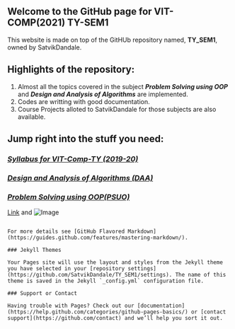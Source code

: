 ## Welcome to the GitHub page for VIT-COMP(2021) TY-SEM1

This website is made on top of the GitHUb repository named, **TY_SEM1**, owned by SatvikDandale.

## Highlights of the repository:
1. Almost all the topics covered in the subject **_Problem Solving using OOP_** and **_Design and Analysis of Algorithms_** are implemented.
2. Codes are writting with good documentation.
3. Course Projects alloted to SatvikDandale for those subjects are also available.

## Jump right into the stuff you need:

### [**_Syllabus for VIT-Comp-TY (2019-20)_**](https://drive.google.com/file/d/1Gh_lBxBlnudCT7dSNBIcVSqxTG59125i/view?usp=drivesdk)
### [**_Design and Analysis of Algorithms (DAA)_**](https://github.com/SatvikDandale/TY_SEM1/tree/master/TY_DAA)
### [**_Problem Solving using OOP(PSUO)_**](https://github.com/SatvikDandale/TY_SEM1/tree/master/TY_PSUO)



[Link](url) and ![Image](src)
```

For more details see [GitHub Flavored Markdown](https://guides.github.com/features/mastering-markdown/).

### Jekyll Themes

Your Pages site will use the layout and styles from the Jekyll theme you have selected in your [repository settings](https://github.com/SatvikDandale/TY_SEM1/settings). The name of this theme is saved in the Jekyll `_config.yml` configuration file.

### Support or Contact

Having trouble with Pages? Check out our [documentation](https://help.github.com/categories/github-pages-basics/) or [contact support](https://github.com/contact) and we’ll help you sort it out.

